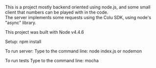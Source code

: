 This is a project mostly backend oriented using node.js, and some small client that numbers can be played with in the code.  
The server implements some requests using the Colu SDK, using node's "async" library.    


This project was built with Node v4.4.6

Setup:
npm install

To run server:
Type to the command line:
node index.js or
nodemon

To run tests
Type to the command line:
mocha
